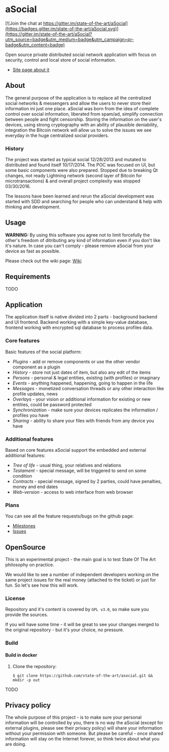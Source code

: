 # aSocial

[![Join the chat at https://gitter.im/state-of-the-art/aSocial](https://badges.gitter.im/state-of-the-art/aSocial.svg)](https://gitter.im/state-of-the-art/aSocial?utm_source=badge&utm_medium=badge&utm_campaign=pr-badge&utm_content=badge)

Open source private distributed social network application with focus on security, control and local store of social
information.

* [Site page about it](https://www.state-of-the-art.io/projects/asocial/)

## About

The general purpose of the application is to replace all the centralized social networks &
messengers and allow the users to never store their information ini just one place. aSocial was born
from the idea of complete control over social information, liberated from spam/ad, simplify
connection between people and fight censorship. Storing the information on the user's devices, using
strong cryptography with an ability of plausible deniability, integration the Bitcoin network will
allow us to solve the issues we see everyday in the huge centralized social providers.

### History

The project was started as typical social 12/28/2013 and mutated to distributed and found itself 10/17/2014. The POC
was focused on UI, but some basic components were also prepared. Stopped due to breaking Qt changes, not ready
Lightning network (second layer of Bitcoin for microtransactions) & and overall project complexity was stopped
03/30/2016.

The lessons have been learned and rerun the aSocial development was started with SDD and searching for people who can
understand & help with thinking and development.

## Usage

**WARNING:** By using this software you agree not to limit forcefully the other's freedom of
ditributing any kind of information even if you don't like it's nature. In case you can't comply -
please remove aSocial from your device as fast as possible.

Please check out the wiki page: [Wiki](https://github.com/state-of-the-art/asocial/wiki)

## Requirements

TODO

## Application

The application itself is native divided into 2 parts - background backend and UI frontend. Backend working with
a simple key-value database, frontend working with encrypted sql database to process profiles data.

### Core features

Basic features of the social platform:

* *Plugins* - add or remove components or use the other vendor component as a plugin
* *History* - store not just dates of item, but also any edit of the items
* *Persons* - personal & legal entities, existing (with profiles) or imaginary
* *Events* - anything happened, happening, going to happen in the life
* *Messages* - monetized conversation threads or any other interaction like profile updates, news
* *Overlays* - your vision or additional information for existing or new entities, could be password protected
* *Synchronization* - make sure your devices replicates the information / profiles you have
* *Sharing* - ability to share your files with friends from any device you have

### Additional features

Based on core features aSocial support the embedded and external additional features:

* *Tree of life* - usual thing, your relatives and relations
* *Testament* - special message, will be triggered to send on some condition
* *Contracts* - special message, signed by 2 parties, could have penalties, money and end dates
* *Web-version* - access to web interface from web browser

### Plans

You can see all the feature requests/bugs on the github page:

* [Milestones](https://github.com/state-of-the-art/asocial/milestones)
* [Issues](https://github.com/state-of-the-art/asocial/issues)

## OpenSource

This is an experimental project - the main goal is to test State Of The Art philosophy on practice.

We would like to see a number of independent developers working on the same project issues
for the real money (attached to the ticket) or just for fun. So let's see how this will work.

### License

Repository and it's content is covered by `GPL v3.0`, so make sure you provide the sources.

If you will have some time - it will be great to see your changes merged to the original repository -
but it's your choice, no pressure.

### Build

#### Build in docker

1. Clone the repository:
    ```
    $ git clone https://github.com/state-of-the-art/asocial.git && mkdir -p out
    ```

TODO

## Privacy policy

The whole purpose of this project - is to make sure your personal information will be controlled by
you, there is no way the aSocial (except for external plugins, please see their privacy policy) will
share your information without your permission with someone. But please be careful - once shared
information will stay on the Internet forever, so think twice about what you are doing.
